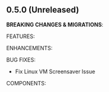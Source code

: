 <!-- markdownlint-disable MD041 -->
## 0.5.0 (Unreleased)

**BREAKING CHANGES & MIGRATIONS**:

FEATURES:

ENHANCEMENTS:

BUG FIXES:
* Fix Linux VM Screensaver Issue

COMPONENTS:

